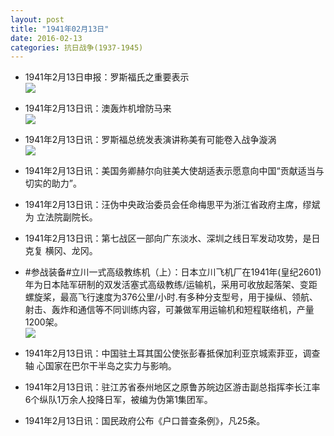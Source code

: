 ```yaml
---
layout: post
title: "1941年02月13日"
date: 2016-02-13
categories: 抗日战争(1937-1945)
---
```


<meta name="referrer" content="no-referrer" />

- 1941年2月13日申报：罗斯福氏之重要表示 <br/><img src="https://ww4.sinaimg.cn/large/aca367d8jw1f0y21hffu4j20uc13m1kx.jpg" />

- 1941年2月13日讯：澳轰炸机增防马来 <br/><img src="https://ww3.sinaimg.cn/large/aca367d8jw1f0y0b984h8j209k05xjs5.jpg" />

- 1941年2月13日讯：罗斯福总统发表演讲称美有可能卷入战争漩涡 <br/><img src="https://ww4.sinaimg.cn/large/aca367d8jw1f0xyl0z9whj205t0kn40j.jpg" />

- 1941年2月13日讯：美国务卿赫尔向驻美大使胡适表示愿意向中国“贡献适当与 切实的助力”。 

- 1941年2月13日讯：汪伪中央政治委员会任命梅思平为浙江省政府主席，缪斌为 立法院副院长。 

- 1941年2月13日讯：第七战区一部向广东淡水、深圳之线日军发动攻势，是日克复 横冈、龙冈。 

- #参战装备#立川一式高级教练机（上）：日本立川飞机厂在1941年(皇纪2601)年为日本陆军研制的双发活塞式高级教练/运输机，采用可收放起落架、变距螺旋桨，最高飞行速度为376公里/小时.有多种分支型号，用于操纵、领航、射击、轰炸和通信等不同训练内容，可兼做军用运输机和短程联络机，产量1200架。 <br/><img src="https://ww3.sinaimg.cn/large/aca367d8jw1f0xh8xr94rj20dc0d4t9y.jpg" />

- 1941年2月13日讯：中国驻土耳其国公使张彭春抵保加利亚京城索菲亚，调查轴 心国家在巴尔干半岛之实力与影响。 

- 1941年2月13日讯：驻江苏省泰州地区之原鲁苏皖边区游击副总指挥李长江率6个纵队1万余人投降日军，被编为伪第1集团军。 

- 1941年2月13日讯：国民政府公布《户口普查条例》，凡25条。 

